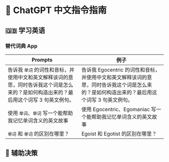 # 🧠 ChatGPT 中文指令指南

## 🇬🇧 学习英语
### 替代词典 App
|  Prompts   | 例子  |
|  ----  | ----  |
| 告诉我 `单词` 的词性和音标，并使用中文和英文解释该词的意思，同时告诉我这个词是怎么来的？是如何构造出来的？最后用这个词写 3 句英文例句。  | 告诉我 Egocentric 的词性和音标，并使用中文和英文解释该词的意思，同时告诉我这个词是怎么来的？是如何构造出来的？最后用这个词写 3 句英文例句。  |
| 使用 `单词`、`单词` 写一个能帮助我记忆单词含义的英文故事  | 使用 Egocentric、Egomaniac 写一个能帮助我记忆单词含义的英文故事 |
| `单词` 和 `单词` 的区别在哪里？ | Egoist 和 Egotist 的区别在哪里？|

## 🤔 辅助决策
